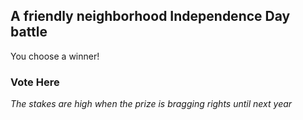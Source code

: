 ## A friendly neighborhood Independence  Day battle 

You choose a winner!

### Vote Here

_The stakes are high when the prize is bragging rights until next year_
